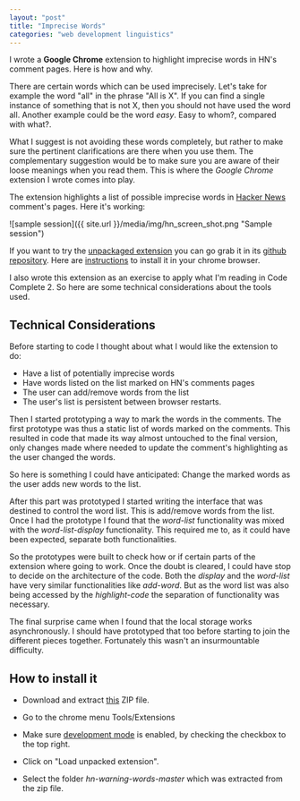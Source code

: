```yaml
---
layout: "post"
title: "Imprecise Words"
categories: "web development linguistics"
---
```


I wrote a **Google Chrome** extension to highlight imprecise words in HN's
comment pages. Here is how and why.

There are certain words which can be used imprecisely. Let's take for example
the word "all" in the phrase "All is X". If you can find a single instance of
something that is not X, then you should not have used the word all. Another example
could be the word *easy*. Easy to whom?, compared with what?.

What I suggest is not avoiding these words completely, but rather to make sure
the pertinent clarifications are there when you use them. The complementary
suggestion would be to make sure you are aware of their loose meanings when you
read them. This is where the *Google Chrome* extension I wrote comes into play.

The extension highlights a list of possible imprecise words in
[Hacker News](https://news.ycombinator.com/news) comment's pages. Here it's
working:

![sample session]({{ site.url }}/media/img/hn_screen_shot.png "Sample session")

If you want to try the [unpackaged
extension](https://developer.chrome.com/extensions/getstarted) you can go grab
it in its [github repository](https://github.com/argent0/hn-warning-words). Here
are [instructions](#instructions) to install it in your chrome browser.

I also wrote this extension as an exercise to apply what I'm reading in Code
Complete 2. So here are some technical considerations about the tools used.

## Technical Considerations

Before starting to code I thought about what I would like the extension to do:

* Have a list of potentially imprecise words
* Have words listed on the list marked on HN's comments pages
* The user can add/remove words from the list
* The user's list is persistent between browser restarts.

Then I started prototyping a way to mark the words in the comments. The first
prototype was thus a static list of words marked on the comments. This resulted
in code that made its way almost untouched to the final version, only changes
made where needed to update the comment's highlighting as the user changed the
words.

So here is something I could have anticipated: Change the marked words as the
user adds new words to the list.

After this part was prototyped I started writing the interface that was destined
to control the word list. This is add/remove words from the list. Once I had the
prototype I found that the *word-list* functionality was mixed with the
*word-list-display* functionality. This required me to, as it could have been
expected, separate both functionalities.

So the prototypes were built to check how or if certain parts of the extension
where going to work. Once the doubt is cleared, I could have stop to decide on
the architecture of the code. Both the *display* and the *word-list* have very
similar functionalities like *add-word*. But as the word list was also being
accessed by the *highlight-code* the separation of functionality was necessary.

The final surprise came when I found that the local storage works
asynchronously. I should have prototyped that too before starting to join the
different pieces together. Fortunately this wasn't an insurmountable difficulty.

## <a name="instructions"></a>How to install it

* Download and extract
[this](https://github.com/argent0/hn-warning-words/archive/master.zip) ZIP file.

* Go to the chrome menu Tools/Extensions

* Make sure [development mode](https://developer.chrome.com/extensions/faq#faq-dev-01)
  is enabled, by checking the checkbox to the top right.

* Click on "Load unpacked extension". 

* Select the folder *hn-warning-words-master* which was extracted from the zip file.

<!--

A word about imprecise words. Ambiguous. Words that have different meanigs to
different people. Can be applied a broad array of situations. Are too general.

I highlight this words when I write in my log so I thougt that shall mark them
as well on the comments on HN.

I went for a chrome extension because I thought it would be easy to install.

Again I has problems separating the view from the model. Those two things have
very similar functionality. But the model could have many views. And the
separated code looks nice.

The asynchronous local storage took me by surprise. I should have researched the
storage before starting to write the code. Nevertheless I could use asynchronous
calls with no major modifications to the original code.

I did thought a little about what I wanted for the extension before starting to
code. I wanted the user to be able to edit the word list, the word list saved to
local storage, a default word list.

A screen shot could have helped explain better the functionality.

I didn't want to spend 5 USD to upload the extension to the extension store. At
least not before getting feedback.

-->
